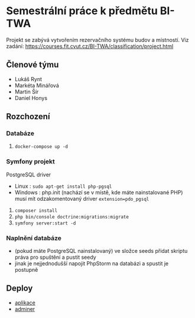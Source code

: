 # Semestrální práce k předmětu BI-TWA
Projekt se zabývá vytvořením rezervačního systému budov a místností. Viz zadání: https://courses.fit.cvut.cz/BI-TWA/classification/project.html
## Členové týmu
* Lukáš Rynt
* Markéta Minářová
* Martin Šír
* Daniel Honys

## Rozchození
### Databáze
1) `docker-compose up -d`

### Symfony projekt
PostgreSQL driver
  - Linux : `sudo apt-get install php-pgsql`
  - Windows : php.init (nachází se v místě, kde máte nainstalované PHP) musí mít odzakomentovaný driver `extension=pdo_pgsql`
  
1) `composer install`
2) `php bin/console doctrine:migrations:migrate`
3) `symfony server:start -d`

### Naplnění databáze
- (pokud máte PostgreSQL nainstalovaný) ve složce seeds přidat skriptu práva pro spuštění a pustit seedy
- jinak je nejjednodušší napojit PhpStorm na databázi a spustit je postupně

## Deploy
- [aplikace](http://46.101.181.115:8000/)
- [adminer](http://46.101.181.115:8080/)
